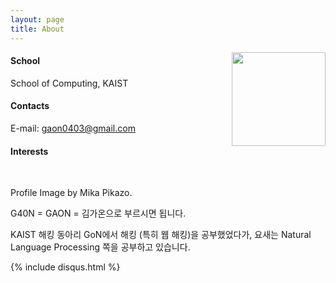 ```yaml
---
layout: page
title: About
---
```


<img style="float: right; width: 150px;" src="{{ site.baseurl }}/images/about_me.jpg">

#### School

School of Computing, KAIST

#### Contacts

E-mail: <a href="mailto:gaon0403@gmail.com">gaon0403@gmail.com</a>

#### Interests

<br clear="left">

<span class="italics">Profile Image by Mika Pikazo.</span>

G40N = GAON = 김가온으로 부르시면 됩니다.

KAIST 해킹 동아리 GoN에서 해킹 (특히 웹 해킹)을 공부했었다가, 요새는 Natural Language Processing 쪽을 공부하고 있습니다.

{% include disqus.html %}
